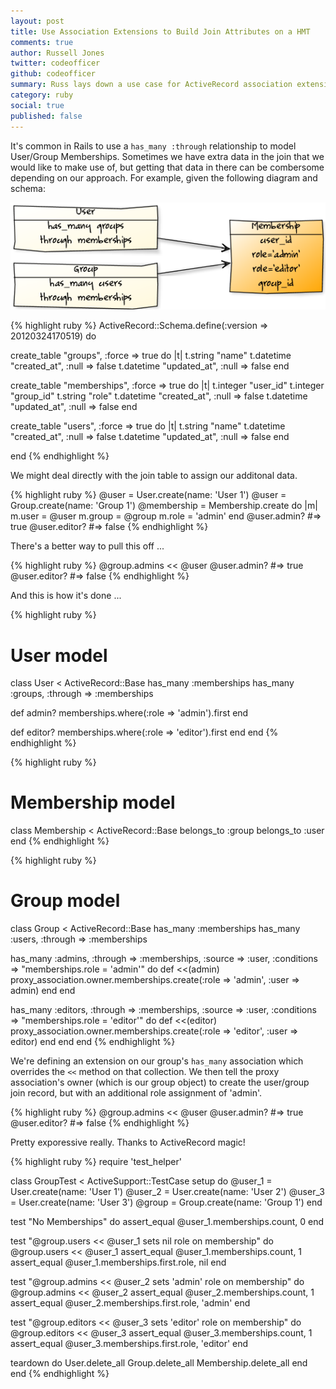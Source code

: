 ```yaml
---
layout: post
title: Use Association Extensions to Build Join Attributes on a HMT
comments: true
author: Russell Jones
twitter: codeofficer
github: codeofficer
summary: Russ lays down a use case for ActiveRecord association extensions
category: ruby
social: true
published: false
---
```


It's common in Rails to use a `has_many :through` relationship to model User/Group Memberships. 
Sometimes we have extra data in the join that we would like to make use of, but getting that 
data in there can be combersome depending on our approach. For example, given the
following diagram and schema:

![Diagram](/images/russ/yuml-cb495048.png)

{% highlight ruby %}
ActiveRecord::Schema.define(:version => 20120324170519) do

  create_table "groups", :force => true do |t|
    t.string   "name"
    t.datetime "created_at", :null => false
    t.datetime "updated_at", :null => false
  end

  create_table "memberships", :force => true do |t|
    t.integer  "user_id"
    t.integer  "group_id"
    t.string   "role"
    t.datetime "created_at", :null => false
    t.datetime "updated_at", :null => false
  end

  create_table "users", :force => true do |t|
    t.string   "name"
    t.datetime "created_at", :null => false
    t.datetime "updated_at", :null => false
  end

end
{% endhighlight %}

We might deal directly with the join table to assign our additonal data.

{% highlight ruby %}
@user = User.create(name: 'User 1')
@user = Group.create(name: 'Group 1')
@membership = Membership.create do |m|
  m.user = @user
  m.group = @group
  m.role = 'admin'
end
@user.admin? #=> true
@user.editor? #=> false
{% endhighlight %}

There's a better way to pull this off ...

{% highlight ruby %}
@group.admins << @user
@user.admin? #=> true
@user.editor? #=> false
{% endhighlight %}

And this is how it's done ...

{% highlight ruby %}
# User model
class User < ActiveRecord::Base
  has_many :memberships
  has_many :groups, :through => :memberships

  def admin?
    memberships.where(:role => 'admin').first
  end

  def editor?
    memberships.where(:role => 'editor').first
  end
end
{% endhighlight %}

{% highlight ruby %}
# Membership model
class Membership < ActiveRecord::Base
  belongs_to :group
  belongs_to :user
end
{% endhighlight %}

{% highlight ruby %}
# Group model
class Group < ActiveRecord::Base
  has_many :memberships
  has_many :users, :through => :memberships

  has_many :admins, :through => :memberships, :source => :user,
    :conditions => "memberships.role = 'admin'" do
      def <<(admin)
        proxy_association.owner.memberships.create(:role => 'admin', :user => admin)
      end
  end

  has_many :editors, :through => :memberships, :source => :user,
    :conditions => "memberships.role = 'editor'" do
      def <<(editor)
        proxy_association.owner.memberships.create(:role => 'editor', :user => editor)
      end
  end
end
{% endhighlight %}

We're defining an extension on our group's `has_many` association which overrides
the `<<` method on that collection. We then tell the proxy association's owner
(which is our group object) to create the user/group join record, but with an additional
role assignment of 'admin'.

{% highlight ruby %}
@group.admins << @user
@user.admin? #=> true
@user.editor? #=> false
{% endhighlight %}

Pretty exporessive really. Thanks to ActiveRecord magic!

{% highlight ruby %}
require 'test_helper'

class GroupTest < ActiveSupport::TestCase
  setup do
    @user_1 = User.create(name: 'User 1')
    @user_2 = User.create(name: 'User 2')
    @user_3 = User.create(name: 'User 3')
    @group = Group.create(name: 'Group 1')
  end

  test "No Memberships" do
    assert_equal @user_1.memberships.count, 0
  end

  test "@group.users << @user_1 sets nil role on membership" do
    @group.users << @user_1
    assert_equal @user_1.memberships.count, 1
    assert_equal @user_1.memberships.first.role, nil
  end

  test "@group.admins << @user_2 sets 'admin' role on membership" do
    @group.admins << @user_2
    assert_equal @user_2.memberships.count, 1
    assert_equal @user_2.memberships.first.role, 'admin'
  end

  test "@group.editors << @user_3 sets 'editor' role on membership" do
    @group.editors << @user_3
    assert_equal @user_3.memberships.count, 1
    assert_equal @user_3.memberships.first.role, 'editor'
  end

  teardown do
    User.delete_all
    Group.delete_all
    Membership.delete_all
  end
end
{% endhighlight %}